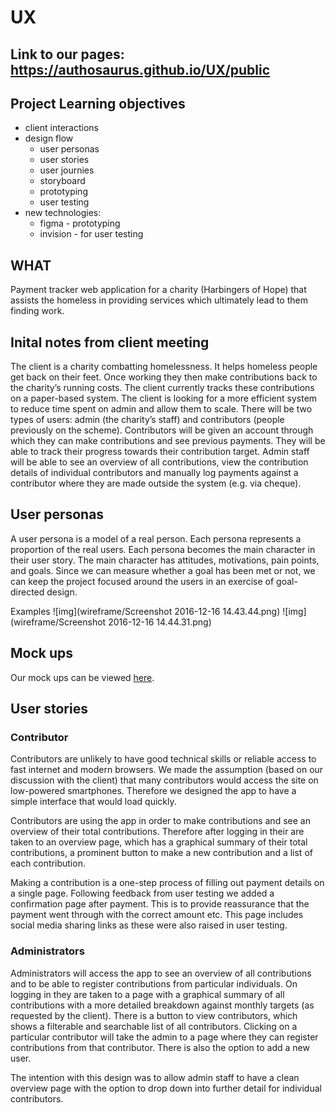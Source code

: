 # UX

## Link to our pages: https://authosaurus.github.io/UX/public
## Project Learning objectives
- client interactions
- design flow
  * user personas
  * user stories
  * user journies
  * storyboard
  * prototyping
  * user testing
- new technologies:
  * figma - prototyping
  * invision - for user testing

## WHAT

Payment tracker web application for a charity (Harbingers of Hope) that assists the homeless in providing services which ultimately lead to them finding work.

## Inital notes from client meeting

The client is a charity combatting homelessness. It helps homeless people get back on their feet. Once working they then make contributions back to the charity’s running costs. The client currently tracks these contributions on a paper-based system. The client is looking for a more efficient system to reduce time spent on admin and allow them to scale.
There will be two types of users: admin (the charity’s staff) and contributors (people previously on the scheme).
Contributors will be given an account through which they can make contributions and see previous payments. They will be able to track their progress towards their contribution target.
Admin staff will be able to see an overview of all contributions, view the contribution details of individual contributors and manually log payments against a contributor where they are made outside the system (e.g. via cheque).

## User personas

A user persona is a model of a real person. Each persona represents a proportion of the real users. Each persona becomes the main character in their user story. The main character has attitudes, motivations, pain points, and goals. Since we can measure whether a goal has been met or not, we can keep the project focused around the users in an exercise of goal-directed design.

Examples
![img](wireframe/Screenshot 2016-12-16 14.43.44.png)
![img](wireframe/Screenshot 2016-12-16 14.44.31.png)

## Mock ups

Our mock ups can be viewed [here](https://www.figma.com/file/K2l7vXj5x891U50xOMaNJxOp/harbingers-of-hope).

## User stories

### Contributor

Contributors are unlikely to have good technical skills or reliable access to fast internet and modern browsers. We made the assumption (based on our discussion with the client) that many contributors would access the site on low-powered smartphones. Therefore we designed the app to have a simple interface that would load quickly.

Contributors are using the app in order to make contributions and see an overview of their total contributions. Therefore after logging in their are taken to an overview page, which has a graphical summary of their total contributions, a prominent button to make a new contribution and a list of each contribution.

Making a contribution is a one-step process of filling out payment details on a single page. Following feedback from user testing we added a confirmation page after payment. This is to provide reassurance that the payment went through with the correct amount etc. This page includes social media sharing links as these were also raised in user testing.

### Administrators

Administrators will access the app to see an overview of all contributions and to be able to register contributions from  particular individuals. On logging in they are taken to a page with a graphical summary of all contributions with a more detailed breakdown against monthly targets (as requested by the client). There is a button to view contributors, which shows a filterable and searchable list of all contributors. Clicking on a particular contributor will take the admin to a page where they can register contributions from that contributor. There is also the option to add a new user.

The intention with this design was to allow admin staff to have a clean overview page with the option to drop down into further detail for individual contributors.
